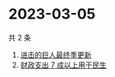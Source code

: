 # 2023-03-05

共 2 条

<!-- BEGIN ZHIHUSEARCH -->
<!-- 最后更新时间 Sun Mar 05 2023 10:57:33 GMT+0800 (China Standard Time) -->
1. [进击的巨人最终季更新](https://www.zhihu.com/search?q=进击的巨人最终季更新)
1. [财政支出 7 成以上用于民生](https://www.zhihu.com/search?q=财政支出%207%20成以上用于民生)
<!-- END ZHIHUSEARCH -->
